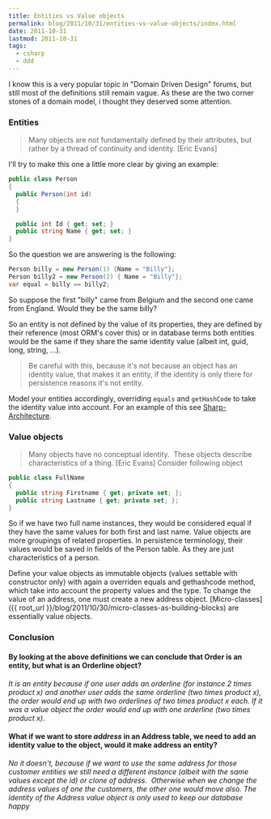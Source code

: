 ```yaml
---
title: Entities vs Value objects
permalink: blog/2011/10/31/entities-vs-value-objects/index.html
date: 2011-10-31
lastmod: 2011-10-31
tags:
  - csharp
  - ddd
---
```


I know this is a very popular topic in "Domain Driven Design" forums, but still most of the definitions still remain vague. As these are the two corner stones of a domain model, i thought they deserved some attention.

### Entities

> Many objects are not fundamentally defined by their attributes, but rather by a thread of continuity and identity. [Eric Evans]

I'll try to make this one a little more clear by giving an example:

```csharp
public class Person
{
  public Person(int id)
  {
  }

  public int Id { get; set; }
  public string Name { get; set; }
}
```

So the question we are answering is the following:

```csharp
Person billy = new Person(1) {Name = "Billy"};
Person billy2 = new Person(2) { Name = "Billy"};
var equal = billy == billy2;
```

So suppose the first "billy" came from Belgium and the second one came from England. Would they be the same billy?

So an entity is not defined by the value of its properties, they are defined by their reference (most ORM's cover this) or in database terms both entities would be the same if they share the same identity value (albeit int, guid, long, string, ...).

> Be careful with this, because it's not because an object has an identity value, that makes it an entity, if the identity is only there for persistence reasons it's not entity.

Model your entities accordingly, overriding `equals` and `getHashCode` to take the identity value into account. For an example of this see [Sharp-Architecture](https://github.com/sharparchitecture/Sharp-Architecture/blob/master/Solutions/SharpArch.Domain/DomainModel/EntityWithTypedId.cs "EntityWithTypedId").

### Value objects

> Many objects have no conceptual identity.  These objects describe characteristics of a thing. [Eric Evans]
> Consider following object

```csharp
public class FullName
{
  public string Firstname { get; private set; };
  public string Lastname { get; private set; };
}
```

So if we have two full name instances, they would be considered equal if they have the same values for both first and last name. Value objects are more groupings of related properties. In persistence terminology, their values would be saved in fields of the Person table. As they are just characteristics of a person.

Define your value objects as immutable objects (values settable with constructor only) with again a overriden equals and gethashcode method, which take into account the property values and the type. To change the value of an address, one must create a new address object. [Micro-classes]({{ root_url }}/blog/2011/10/30/micro-classes-as-building-blocks) are essentially value objects.

### Conclusion

#### By looking at the above definitions we can conclude that **Order** is an entity, but what is an **Orderline** object?

_It is an entity because if one user adds an orderline (for instance 2 times product x) and another user adds the same orderline (two times product x), the order would end up with two orderlines of two times product x each. If it was a value object the order would end up with one orderline (two times product x)._

#### What if we want to store _address_ in an Address table, we need to add an identity value to the object, would it make address an entity?

_No it doesn't, because if we want to use the same address for those customer entities we still need a different instance (albeit with the same values except the id) or clone of address.  Otherwise when we change the address values of one the customers, the other one would move also. The identity of the Address value object is only used to keep our database happy_
